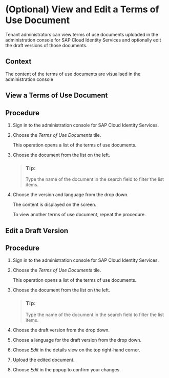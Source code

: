 <!-- loiobab7ab2b024945e3a34c50a84f2e2ce6 -->

# \(Optional\) View and Edit a Terms of Use Document

Tenant administrators can view terms of use documents uploaded in the administration console for SAP Cloud Identity Services and optionally edit the draft versions of those documents.



## Context

The content of the terms of use documents are visualised in the administration console

<a name="task_ilp_3rl_rpb"/>

<!-- task\_ilp\_3rl\_rpb -->

## View a Terms of Use Document



<a name="task_ilp_3rl_rpb__steps_lwv_krl_rpb"/>

## Procedure

1.  Sign in to the administration console for SAP Cloud Identity Services.

2.  Choose the *Terms of Use Documents* tile.

    This operation opens a list of the terms of use documents.

3.  Choose the document from the list on the left.

    > ### Tip:  
    > Type the name of the document in the search field to filter the list items.

4.  Choose the version and language from the drop down.

    The content is displayed on the screen.

    To view another terms of use document, repeat the procedure.


<a name="task_tl5_3rl_rpb"/>

<!-- task\_tl5\_3rl\_rpb -->

## Edit a Draft Version



<a name="task_tl5_3rl_rpb__steps_k53_lrl_rpb"/>

## Procedure

1.  Sign in to the administration console for SAP Cloud Identity Services.

2.  Choose the *Terms of Use Documents* tile.

    This operation opens a list of the terms of use documents.

3.  Choose the document from the list on the left.

    > ### Tip:  
    > Type the name of the document in the search field to filter the list items.

4.  Choose the draft version from the drop down.

5.  Choose a language for the draft version from the drop down.

6.  Choose *Edit* in the details view on the top right-hand corner.

7.  Upload the edited document.

8.  Choose *Edit* in the popup to confirm your changes.


